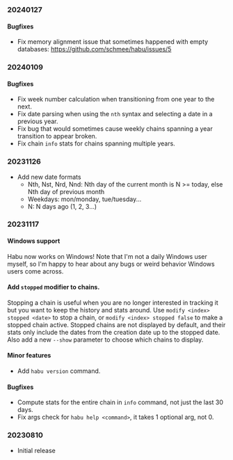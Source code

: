 ### 20240127

#### Bugfixes

- Fix memory alignment issue that sometimes happened with empty databases: https://github.com/schmee/habu/issues/5

### 20240109

#### Bugfixes

- Fix week number calculation when transitioning from one year to the next.
- Fix date parsing when using the `nth` syntax and selecting a date in a previous year.
- Fix bug that would sometimes cause weekly chains spanning a year transition to appear broken.
- Fix chain `info` stats for chains spanning multiple years.

### 20231126

- Add new date formats
    - Nth, Nst, Nrd, Nnd: Nth day of the current month is N >= today, else Nth day of previous month
    - Weekdays: mon/monday, tue/tuesday...
    - N: N days ago (1, 2, 3...)

### 20231117

#### Windows support

Habu now works on Windows! Note that I'm not a daily Windows user myself, so I'm happy to hear about any bugs or weird behavior Windows users come across.

#### Add `stopped` modifier to chains.

Stopping a chain is useful when you are no longer interested in tracking it but you want to keep the history and stats around.
Use `modify <index> stopped <date>` to stop a chain, or `modify <index> stopped false` to make a stopped chain active.
Stopped chains are not displayed by default, and their stats only include the dates from the creation date up to the stopped date.
Also add a new `--show` parameter to choose which chains to display.

#### Minor features

- Add `habu version` command.

#### Bugfixes

- Compute stats for the entire chain in `info` command, not just the last 30 days.
- Fix args check for `habu help <command>`, it takes 1 optional arg, not 0.

### 20230810

- Initial release
